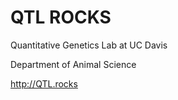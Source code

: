 QTL ROCKS
======
Quantitative Genetics Lab at UC Davis

Department of Animal Science

http://QTL.rocks
